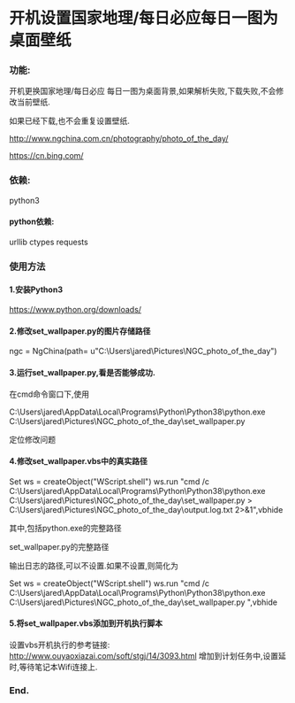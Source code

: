 # 开机设置国家地理/每日必应每日一图为桌面壁纸

### 功能:

开机更换国家地理/每日必应 每日一图为桌面背景,如果解析失败,下载失败,不会修改当前壁纸.

如果已经下载,也不会重复设置壁纸.

http://www.ngchina.com.cn/photography/photo_of_the_day/

https://cn.bing.com/


### 依赖:

python3

#### python依赖:

urllib
ctypes
requests


### 使用方法

#### 1.安装Python3

https://www.python.org/downloads/



#### 2.修改set_wallpaper.py的图片存储路径

ngc = NgChina(path= u"C:\\Users\\jared\\Pictures\\NGC_photo_of_the_day")



#### 3.运行set_wallpaper.py,看是否能够成功.

在cmd命令窗口下,使用

C:\Users\jared\AppData\Local\Programs\Python\Python38\python.exe C:\Users\jared\Pictures\NGC_photo_of_the_day\set_wallpaper.py

定位修改问题



#### 4.修改set_wallpaper.vbs中的真实路径

Set ws = createObject("WScript.shell")
 ws.run "cmd /c C:\Users\jared\AppData\Local\Programs\Python\Python38\python.exe C:\Users\jared\Pictures\NGC_photo_of_the_day\set_wallpaper.py > C:\Users\jared\Pictures\NGC_photo_of_the_day\output.log.txt 2>&1",vbhide

其中,包括python.exe的完整路径

set_wallpaper.py的完整路径

输出日志的路径,可以不设置.如果不设置,则简化为

Set ws = createObject("WScript.shell")
 ws.run "cmd /c C:\Users\jared\AppData\Local\Programs\Python\Python38\python.exe C:\Users\jared\Pictures\NGC_photo_of_the_day\set_wallpaper.py ",vbhide



#### 5.将set_wallpaper.vbs添加到开机执行脚本
设置vbs开机执行的参考链接:
​	http://www.ouyaoxiazai.com/soft/stgj/14/3093.html
增加到计划任务中,设置延时,等待笔记本Wifi连接上.


### End.



